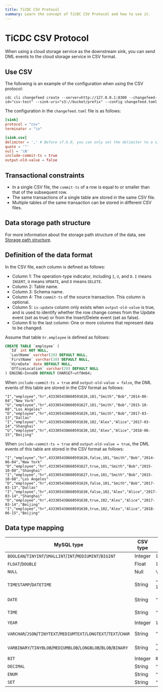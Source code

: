 ```yaml
---
title: TiCDC CSV Protocol
summary: Learn the concept of TiCDC CSV Protocol and how to use it.
---
```


# TiCDC CSV Protocol

When using a cloud storage service as the downstream sink, you can send DML events to the cloud storage service in CSV format.

## Use CSV

The following is an example of the configuration when using the CSV protocol:

```shell
cdc cli changefeed create --server=http://127.0.0.1:8300 --changefeed-id="csv-test" --sink-uri="s3://bucket/prefix" --config changefeed.toml
```

The configuration in the `changefeed.toml` file is as follows:

```toml
[sink]
protocol = "csv"
terminator = "\n"

[sink.csv]
delimiter = ',' # Before v7.6.0, you can only set the delimiter to a single character. Starting from v7.6.0, you can set it to 1-3 characters. For example, `$^` or `|@|`.
quote = '"'
null = '\N'
include-commit-ts = true
output-old-value = false
```

## Transactional constraints

- In a single CSV file, the `commit-ts` of a row is equal to or smaller than that of the subsequent row.
- The same transactions of a single table are stored in the same CSV file.
- Multiple tables of the same transaction can be stored in different CSV files.

## Data storage path structure

For more information about the storage path structure of the data, see [Storage path structure](/ticdc/ticdc-sink-to-cloud-storage.md#storage-path-structure).

## Definition of the data format

In the CSV file, each column is defined as follows:

- Column 1: The operation-type indicator, including `I`, `U`, and `D`. `I` means `INSERT`, `U` means `UPDATE`, and `D` means `DELETE`.
- Column 2: Table name.
- Column 3: Schema name.
- Column 4: The `commit-ts` of the source transaction. This column is optional.
- Column 5: `is-update` column only exists when `output-old-value` is true, and is used to identify whether the row change comes from the Update event (set as true) or from the Insert/Delete event (set as false).
- Column 6 to the last column: One or more columns that represent data to be changed.

Assume that table `hr.employee` is defined as follows:

```sql
CREATE TABLE `employee` (
  `Id` int NOT NULL,
  `LastName` varchar(20) DEFAULT NULL,
  `FirstName` varchar(30) DEFAULT NULL,
  `HireDate` date DEFAULT NULL,
  `OfficeLocation` varchar(20) DEFAULT NULL
) ENGINE=InnoDB DEFAULT CHARSET=utf8mb4;
```

When `include-commit-ts = true` and `output-old-value = false`, the DML events of this table are stored in the CSV format as follows:

```shell
"I","employee","hr",433305438660591626,101,"Smith","Bob","2014-06-04","New York"
"U","employee","hr",433305438660591627,101,"Smith","Bob","2015-10-08","Los Angeles"
"D","employee","hr",433305438660591629,101,"Smith","Bob","2017-03-13","Dallas"
"I","employee","hr",433305438660591630,102,"Alex","Alice","2017-03-14","Shanghai"
"U","employee","hr",433305438660591630,102,"Alex","Alice","2018-06-15","Beijing"
```

When `include-commit-ts = true` and `output-old-value = true`, the DML events of this table are stored in the CSV format as follows:

```
"I","employee","hr",433305438660591626,false,101,"Smith","Bob","2014-06-04","New York"
"D","employee","hr",433305438660591627,true,101,"Smith","Bob","2015-10-08","Shanghai"
"I","employee","hr",433305438660591627,true,101,"Smith","Bob","2015-10-08","Los Angeles"
"D","employee","hr",433305438660591629,false,101,"Smith","Bob","2017-03-13","Dallas"
"I","employee","hr",433305438660591630,false,102,"Alex","Alice","2017-03-14","Shanghai"
"D","employee","hr",433305438660591630,true,102,"Alex","Alice","2017-03-14","Beijing"
"I","employee","hr",433305438660591630,true,102,"Alex","Alice","2018-06-15","Beijing"
```

## Data type mapping

| MySQL type                                          | CSV type | Example                          | Description                                   |
|-----------------------------------------------------|----------|------------------------------|---------------------------------------|
| `BOOLEAN`/`TINYINT`/`SMALLINT`/`INT`/`MEDIUMINT`/`BIGINT` | Integer | `123` | - |
| `FLOAT`/`DOUBLE`                                        | Float    | `153.123`                      |  -                                     |
| `NULL`                                                | Null     | `\N`                          | -                                      |
| `TIMESTAMP`/`DATETIME`                                  | String   | `"1973-12-30 15:30:00.123456"` | Format: `yyyy-MM-dd HH:mm:ss.%06d`         |
| `DATE`                                                | String   | `"2000-01-01"`                 | Format: `yyyy-MM-dd`                       |
| `TIME`                                                | String   | `"23:59:59"`                   | Format: `yyyy-MM-dd`                         |
| `YEAR`                                                | Integer  | `1970`                         |  -                                     |
| `VARCHAR`/`JSON`/`TINYTEXT`/`MEDIUMTEXT`/`LONGTEXT`/`TEXT`/`CHAR` | String   | `"test"`                       | UTF-8 encoded                       |
| `VARBINARY`/`TINYBLOB`/`MEDIUMBLOB`/`LONGBLOB`/`BLOB`/`BINARY`  | String   | `"6Zi/5pav"` or `"e998bfe696af"`                  | Base64 or hex encoded                      |
| `BIT`                                                 | Integer  | `81`                           | -                                      |
| `DECIMAL`                                             | String   | `"129012.1230000"`             | -                                      |
| `ENUM`                                                | String   | `"a"`                          | -                                     |
| `SET`                                                 | String   | `"a,b"`                        | -                                     |
